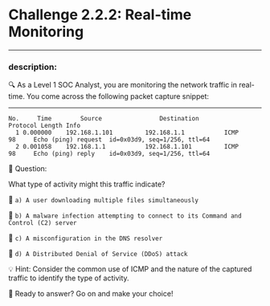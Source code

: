 # **Challenge 2.2.2: Real-time Monitoring**

---

### **description:**

🔍 As a Level 1 SOC Analyst, you are monitoring the network traffic in real-time. You come across the following packet capture snippet:

---
```plaintext
No.     Time        Source                Destination           Protocol Length Info
  1 0.000000    192.168.1.101         192.168.1.1           ICMP     98     Echo (ping) request  id=0x03d9, seq=1/256, ttl=64
  2 0.001058    192.168.1.1           192.168.1.101         ICMP     98     Echo (ping) reply    id=0x03d9, seq=1/256, ttl=64
```
🤔 Question:

What type of activity might this traffic indicate?

🔘 ```a) A user downloading multiple files simultaneously```

🔘 ```b) A malware infection attempting to connect to its Command and Control (C2) server```

🔘 ```c) A misconfiguration in the DNS resolver```

🔘 ```d) A Distributed Denial of Service (DDoS) attack```

💡 Hint: Consider the common use of ICMP and the nature of the captured traffic to identify the type of activity.

🚀 Ready to answer? Go on and make your choice!
